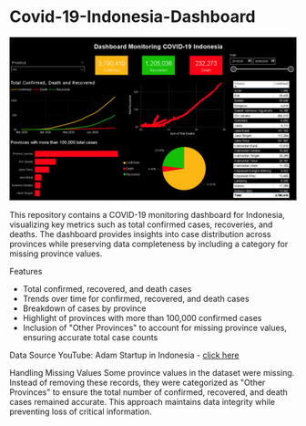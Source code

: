 # Covid-19-Indonesia-Dashboard

![Dashboard Covid 19](Dashboard%20Covid%2019.png)

This repository contains a COVID-19 monitoring dashboard for Indonesia, visualizing key metrics such as total confirmed cases, recoveries, and deaths. The dashboard provides insights into case distribution across provinces while preserving data completeness by including a category for missing province values.

Features
- Total confirmed, recovered, and death cases
- Trends over time for confirmed, recovered, and death cases
- Breakdown of cases by province
- Highlight of provinces with more than 100,000 confirmed cases
- Inclusion of "Other Provinces" to account for missing province values, ensuring accurate total case counts

Data Source
YouTube: Adam Startup in Indonesia - [click here](https://www.youtube.com/watch?v=0UBMISpokF8)

Handling Missing Values
Some province values in the dataset were missing. Instead of removing these records, they were categorized as "Other Provinces" to ensure the total number of confirmed, recovered, and death cases remained accurate. This approach maintains data integrity while preventing loss of critical information.
